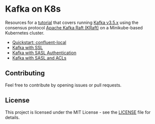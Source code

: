 # Kafka on K8s

Resources for a [tutorial](https://rafaelnatali.wixsite.com/rmn-technology/blog/categories/kafka) that covers running [Kafka v3.5.x](https://docs.confluent.io/platform/current/installation/versions-interoperability.html) using the consensus protocol [Apache Kafka Raft (KRaft)](https://developer.confluent.io/learn/kraft/) on a Minikube-based Kubernetes cluster.

- [Quickstart: confluent-local](./confluent-local/README.md)
- [Kafka with SSL](./ssl/README.md)
- [Kafka with SASL Authentication](./sasl/README.md)
- [Kafka with SASL and ACLs](./acls/README.md)

## Contributing

Feel free to contribute by opening issues or pull requests.

## License

This project is licensed under the MIT License - see the [LICENSE](../LICENSE) file for details.
